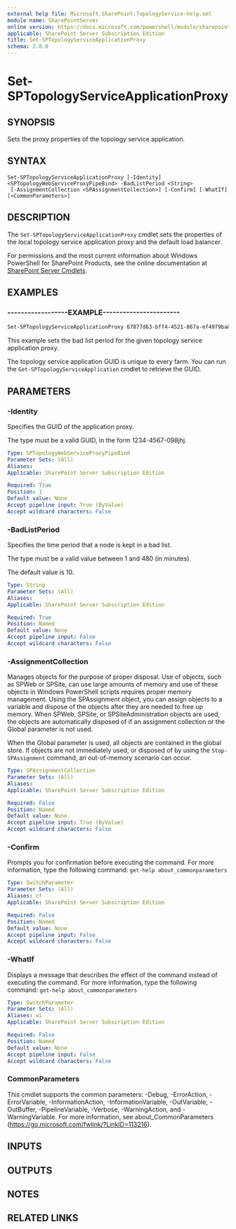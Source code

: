 ```yaml
---
external help file: Microsoft.SharePoint.TopologyService-help.xml
module name: SharePointServer
online version: https://docs.microsoft.com/powershell/module/sharepoint-server/set-sptopologyserviceapplicationproxy
applicable: SharePoint Server Subscription Edition
title: Set-SPTopologyServiceApplicationProxy
schema: 2.0.0
---
```


# Set-SPTopologyServiceApplicationProxy

## SYNOPSIS
Sets the proxy properties of the topology service application.


## SYNTAX

```
Set-SPTopologyServiceApplicationProxy [-Identity] <SPTopologyWebServiceProxyPipeBind> -BadListPeriod <String>
 [-AssignmentCollection <SPAssignmentCollection>] [-Confirm] [-WhatIf] [<CommonParameters>]
```

## DESCRIPTION
The `Set-SPTopologyServiceApplicationProxy` cmdlet sets the properties of the local topology service application proxy and the default load balancer.

For permissions and the most current information about Windows PowerShell for SharePoint Products, see the online documentation at [SharePoint Server Cmdlets](https://docs.microsoft.com/powershell/sharepoint/sharepoint-server/sharepoint-server-cmdlets).


## EXAMPLES

### ------------------EXAMPLE-----------------------
```powershell
Set-SPTopologyServiceApplicationProxy 67877d63-bff4-4521-867a-ef4979ba07ce -BadListPeriod 1234
```

This example sets the bad list period for the given topology service application proxy.

The topology service application GUID is unique to every farm.
You can run the `Get-SPTopologyServiceApplication` cmdlet to retrieve the GUID.


## PARAMETERS

### -Identity
Specifies the GUID of the application proxy.

The type must be a valid GUID, in the form 1234-4567-098jhj.

```yaml
Type: SPTopologyWebServiceProxyPipeBind
Parameter Sets: (All)
Aliases: 
Applicable: SharePoint Server Subscription Edition

Required: True
Position: 1
Default value: None
Accept pipeline input: True (ByValue)
Accept wildcard characters: False
```

### -BadListPeriod
Specifies the time period that a node is kept in a bad list.

The type must be a valid value between 1 and 480 (in minutes).

The default value is 10.

```yaml
Type: String
Parameter Sets: (All)
Aliases: 
Applicable: SharePoint Server Subscription Edition

Required: True
Position: Named
Default value: None
Accept pipeline input: False
Accept wildcard characters: False
```

### -AssignmentCollection
Manages objects for the purpose of proper disposal.
Use of objects, such as SPWeb or SPSite, can use large amounts of memory and use of these objects in Windows PowerShell scripts requires proper memory management.
Using the SPAssignment object, you can assign objects to a variable and dispose of the objects after they are needed to free up memory.
When SPWeb, SPSite, or SPSiteAdministration objects are used, the objects are automatically disposed of if an assignment collection or the Global parameter is not used.

When the Global parameter is used, all objects are contained in the global store.
If objects are not immediately used, or disposed of by using the `Stop-SPAssignment` command, an out-of-memory scenario can occur.

```yaml
Type: SPAssignmentCollection
Parameter Sets: (All)
Aliases: 
Applicable: SharePoint Server Subscription Edition

Required: False
Position: Named
Default value: None
Accept pipeline input: True (ByValue)
Accept wildcard characters: False
```

### -Confirm
Prompts you for confirmation before executing the command.
For more information, type the following command: `get-help about_commonparameters`

```yaml
Type: SwitchParameter
Parameter Sets: (All)
Aliases: cf
Applicable: SharePoint Server Subscription Edition

Required: False
Position: Named
Default value: None
Accept pipeline input: False
Accept wildcard characters: False
```

### -WhatIf
Displays a message that describes the effect of the command instead of executing the command.
For more information, type the following command: `get-help about_commonparameters`

```yaml
Type: SwitchParameter
Parameter Sets: (All)
Aliases: wi
Applicable: SharePoint Server Subscription Edition

Required: False
Position: Named
Default value: None
Accept pipeline input: False
Accept wildcard characters: False
```

### CommonParameters
This cmdlet supports the common parameters: -Debug, -ErrorAction, -ErrorVariable, -InformationAction, -InformationVariable, -OutVariable, -OutBuffer, -PipelineVariable, -Verbose, -WarningAction, and -WarningVariable. For more information, see about_CommonParameters (https://go.microsoft.com/fwlink/?LinkID=113216).

## INPUTS

## OUTPUTS

## NOTES

## RELATED LINKS
